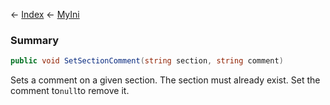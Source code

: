 ← [Index](Api-Index) ← [MyIni](VRage.Game.ModAPI.Ingame.Utilities.MyIni)

### Summary

```csharp
public void SetSectionComment(string section, string comment)
```

Sets a comment on a given section. The section must already exist. Set the comment to`null`to remove it.

